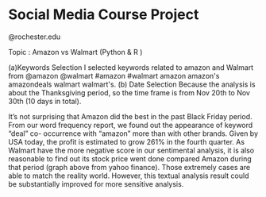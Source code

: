 # Social Media Course Project
@rochester.edu 

Topic : Amazon vs Walmart (Python & R )


(a)Keywords Selection
I selected keywords related to amazon and Walmart from @amazon @walmart #amazon #walmart amazon amazon's amazondeals walmart walmart's. 
(b) Date Selection
Because the analysis is about the Thanksgiving period, so the time frame is from Nov 20th to Nov 30th (10 days in total).

It’s not surprising that Amazon did the best in the past Black Friday period.
From our word frequency report, we found out the appearance of keyword “deal” co- occurrence with “amazon” more than with other brands.
Given by USA today, the profit is estimated to grow 261% in the fourth quarter.
As Walmart have the more negative score in our sentimental analysis, it is also reasonable to find out its stock price went done compared Amazon during that period (graph above from yahoo finance). Those extremely cases are able to match the reality world.
However, this textual analysis result could be substantially improved for more sensitive analysis.
